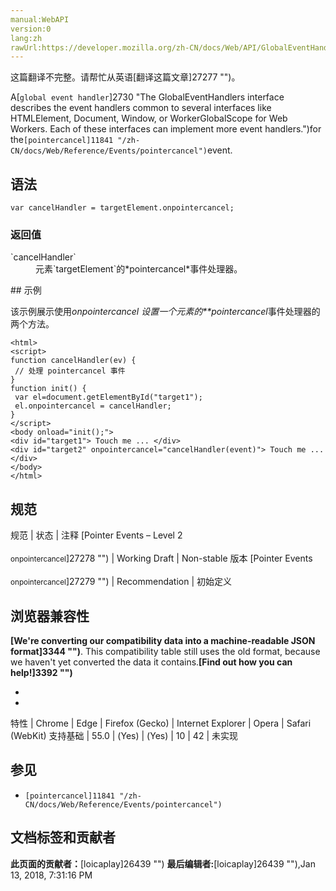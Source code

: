 ```yaml
---
manual:WebAPI
version:0
lang:zh
rawUrl:https://developer.mozilla.org/zh-CN/docs/Web/API/GlobalEventHandlers/onpointercancel
---
```




这篇翻译不完整。请帮忙从英语[翻译这篇文章]27277 "")。






A[`global event handler`]2730 "The GlobalEventHandlers interface describes the event handlers common to several interfaces like HTMLElement, Document, Window, or WorkerGlobalScope for Web Workers. Each of these interfaces can implement more event handlers.")for the`[pointercancel]11841 "/zh-CN/docs/Web/Reference/Events/pointercancel")`event.


## 语法<a name="语法"></a>

```
var cancelHandler = targetElement.onpointercancel;

```

### 返回值<a name="返回值"></a>
<dl><dt id=''>`cancelHandler`</dt><dd>元素`targetElement`的*pointercancel*事件处理器。</dd></dl>
## 示例<a name="示例"></a>


该示例展示使用*onpointercancel 设置一个元素的**pointercancel*事件处理器的两个方法。


```
<html>
<script>
function cancelHandler(ev) {
 // 处理 pointercancel 事件
}
function init() {
 var el=document.getElementById("target1");
 el.onpointercancel = cancelHandler;
}
</script>
<body onload="init();">
<div id="target1"> Touch me ... </div>
<div id="target2" onpointercancel="cancelHandler(event)"> Touch me ... </div>
</body>
</html>
```

## 规范<a name="规范"></a>

规范 | 状态 | 注释 
[Pointer Events – Level 2<br></br><small>onpointercancel</small>]27278 "") | Working Draft | Non-stable 版本 
[Pointer Events<br></br><small>onpointercancel</small>]27279 "") | Recommendation | 初始定义 


## 浏览器兼容性<a name="浏览器兼容性"></a>


**[We&#39;re converting our compatibility data into a machine-readable JSON format]3344 "")**. This compatibility table still uses the old format, because we haven&#39;t yet converted the data it contains.**[Find out how you can help!]3392 "")**


* 
* 

特性 | Chrome | Edge | Firefox (Gecko) | Internet Explorer | Opera | Safari (WebKit) 
支持基础 | 55.0 | (Yes) | (Yes) | 10 | 42 | 未实现 




## 参见<a name="参见"></a>

* `[pointercancel]11841 "/zh-CN/docs/Web/Reference/Events/pointercancel")`



## 文档标签和贡献者
**此页面的贡献者：**[loicaplay]26439 "")
**最后编辑者:**[loicaplay]26439 ""),<time>Jan 13, 2018, 7:31:16 PM</time>


